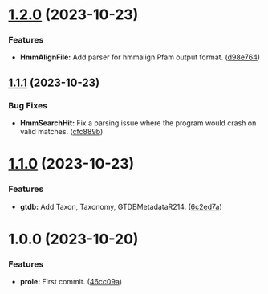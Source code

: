 # [1.2.0](https://github.com/aaronmussig/prole/compare/v1.1.1...v1.2.0) (2023-10-23)


### Features

* **HmmAlignFile:** Add parser for hmmalign Pfam output format. ([d98e764](https://github.com/aaronmussig/prole/commit/d98e76446948622c2e1b970fb242026599bb5edd))

## [1.1.1](https://github.com/aaronmussig/prole/compare/v1.1.0...v1.1.1) (2023-10-23)


### Bug Fixes

* **HmmSearchHit:** Fix a parsing issue where the program would crash on valid matches. ([cfc889b](https://github.com/aaronmussig/prole/commit/cfc889b7c55f5306268b494c55037d9c17f5312c))

# [1.1.0](https://github.com/aaronmussig/prole/compare/v1.0.0...v1.1.0) (2023-10-23)


### Features

* **gtdb:** Add Taxon, Taxonomy, GTDBMetadataR214. ([6c2ed7a](https://github.com/aaronmussig/prole/commit/6c2ed7a5a4b78928bc92d9ca48f713cada3e4523))

# 1.0.0 (2023-10-20)


### Features

* **prole:** First commit. ([46cc09a](https://github.com/aaronmussig/prole/commit/46cc09ac886886026fcfcffab95f62193ed42195))
